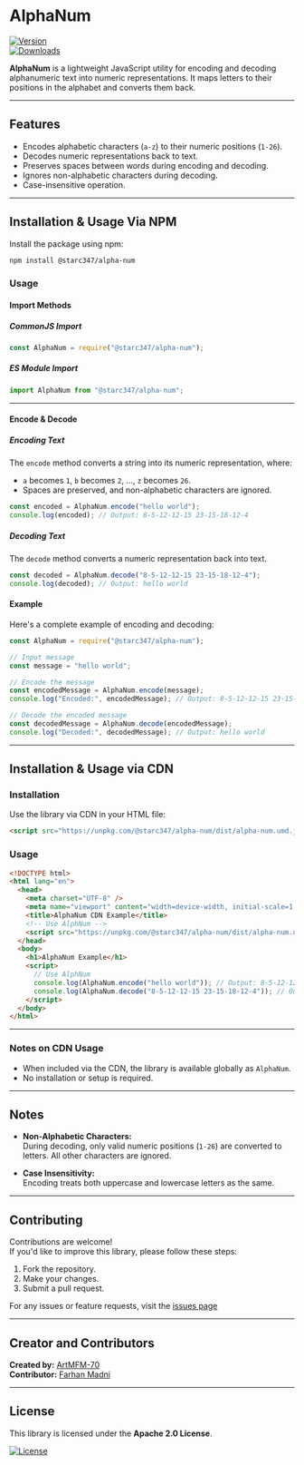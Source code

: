 # AlphaNum

[![Version](https://img.shields.io/npm/v/@starc347/alpha-num.svg)](https://www.npmjs.com/package/@starc347/alpha-num)  
[![Downloads](https://img.shields.io/npm/dm/@starc347/alpha-num.svg)](https://www.npmjs.com/package/@starc347/alpha-num)

**AlphaNum** is a lightweight JavaScript utility for encoding and decoding alphanumeric text into numeric representations. It maps letters to their positions in the alphabet and converts them back.

---

## Features

- Encodes alphabetic characters (`a-z`) to their numeric positions (`1-26`).
- Decodes numeric representations back to text.
- Preserves spaces between words during encoding and decoding.
- Ignores non-alphabetic characters during decoding.
- Case-insensitive operation.

---

## Installation & Usage Via NPM

Install the package using npm:

```sh
npm install @starc347/alpha-num
```

### Usage

#### Import Methods

##### CommonJS Import

```js
const AlphaNum = require("@starc347/alpha-num");
```

##### ES Module Import

```js
import AlphaNum from "@starc347/alpha-num";
```

---

#### Encode & Decode

##### Encoding Text

The `encode` method converts a string into its numeric representation, where:

- `a` becomes `1`, `b` becomes `2`, ..., `z` becomes `26`.
- Spaces are preserved, and non-alphabetic characters are ignored.

```js
const encoded = AlphaNum.encode("hello world");
console.log(encoded); // Output: 8-5-12-12-15 23-15-18-12-4
```

##### Decoding Text

The `decode` method converts a numeric representation back into text.

```js
const decoded = AlphaNum.decode("8-5-12-12-15 23-15-18-12-4");
console.log(decoded); // Output: hello world
```

#### Example

Here's a complete example of encoding and decoding:

```js
const AlphaNum = require("@starc347/alpha-num");

// Input message
const message = "hello world";

// Encode the message
const encodedMessage = AlphaNum.encode(message);
console.log("Encoded:", encodedMessage); // Output: 8-5-12-12-15 23-15-18-12-4

// Decode the encoded message
const decodedMessage = AlphaNum.decode(encodedMessage);
console.log("Decoded:", decodedMessage); // Output: hello world
```

---

## Installation & Usage via CDN

### Installation

Use the library via CDN in your HTML file:

```html
<script src="https://unpkg.com/@starc347/alpha-num/dist/alpha-num.umd.js"></script>
```

### Usage

```html
<!DOCTYPE html>
<html lang="en">
  <head>
    <meta charset="UTF-8" />
    <meta name="viewport" content="width=device-width, initial-scale=1.0" />
    <title>AlphaNum CDN Example</title>
    <!-- Use AlphNum -->
    <script src="https://unpkg.com/@starc347/alpha-num/dist/alpha-num.umd.js"></script>
  </head>
  <body>
    <h1>AlphaNum Example</h1>
    <script>
      // Use AlphNum
      console.log(AlphaNum.encode("hello world")); // Output: 8-5-12-12-15 23-15-18-12-4
      console.log(AlphaNum.decode("8-5-12-12-15 23-15-18-12-4")); // Output: hello world
    </script>
  </body>
</html>
```

---

### Notes on CDN Usage

- When included via the CDN, the library is available globally as `AlphaNum`.
- No installation or setup is required.

---

## Notes

- **Non-Alphabetic Characters:**  
  During decoding, only valid numeric positions (`1-26`) are converted to letters. All other characters are ignored.

- **Case Insensitivity:**  
  Encoding treats both uppercase and lowercase letters as the same.

---

## Contributing

Contributions are welcome!  
If you'd like to improve this library, please follow these steps:

1. Fork the repository.
2. Make your changes.
3. Submit a pull request.

For any issues or feature requests, visit the [issues page](https://github.com/ArtMFM-70/AlphaNum/issues)

---

## Creator and Contributors

**Created by:** [ArtMFM-70](https://github.com/ArtMFM-70)  
**Contributor:** [Farhan Madni](https://github.com/MFM-347)

---

## License

This library is licensed under the **Apache 2.0 License**.

[![License](https://img.shields.io/badge/License-Apache_2.0-0298c3.svg)](https://opensource.org/licenses/Apache-2.0)

